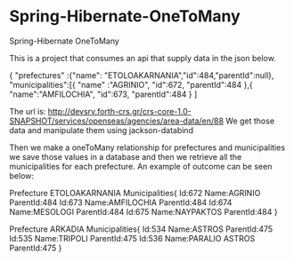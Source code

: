 # Spring-Hibernate-OneToMany
Spring-Hibernate OneToMany

This is a project that consumes an api that supply data in the json below.

{
"prefectures"
:{"name": "ETOLOAKARNANIA","id":484,"parentId":null},
"municipalities":[{
"name"
:"AGRINIO",
"id":672,
"parentId":484 },{
"name":"AMFILOCHIA",
"id":673,
"parentId":484 }
]

The url is: http://devsrv.forth-crs.gr/crs-core-1.0-SNAPSHOT/services/openseas/agencies/area-data/en/88 
We get those data and manipulate them using jackson-databind

Then we make a oneToMany relationship for prefectures and municipalities we save those values in a database
and then we retrieve all the municipalities for each prefecture.
An example of outcome can be seen below:

Prefecture ETOLOAKARNANIA
Municipalities{
Id:672 Name:AGRINIO ParentId:484
Id:673 Name:AMFILOCHIA ParentId:484
Id:674 Name:MESOLOGI ParentId:484
Id:675 Name:NAYPAKTOS ParentId:484
} 

Prefecture ARKADIA
Municipalities{
Id:534 Name:ASTROS ParentId:475
Id:535 Name:TRIPOLI ParentId:475
Id:536 Name:PARALIO ASTROS ParentId:475
} 
